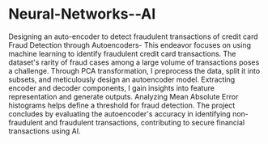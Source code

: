 # Neural-Networks--AI
Designing  an auto-encoder to detect fraudulent transactions of credit card
Fraud Detection through Autoencoders- This endeavor focuses on using machine learning to identify fraudulent credit card transactions. The dataset's rarity of fraud cases among a large volume of transactions poses a challenge. Through PCA transformation, I preprocess the data, split it into subsets, and meticulously design an autoencoder model. Extracting encoder and decoder components, I gain insights into feature representation and generate outputs. Analyzing Mean Absolute Error histograms helps define a threshold for fraud detection. The project concludes by evaluating the autoencoder's accuracy in identifying non-fraudulent and fraudulent transactions, contributing to secure financial transactions using AI.
